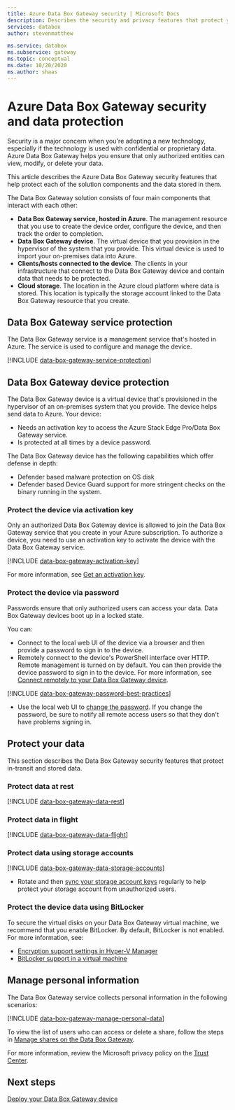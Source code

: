 ```yaml
---
title: Azure Data Box Gateway security | Microsoft Docs
description: Describes the security and privacy features that protect your Azure Data Box Gateway virtual device, service, and data, on-premises and in the cloud.
services: databox
author: stevenmatthew

ms.service: databox
ms.subservice: gateway
ms.topic: conceptual
ms.date: 10/20/2020
ms.author: shaas
---
```


# Azure Data Box Gateway security and data protection

Security is a major concern when you're adopting a new technology, especially if the technology is used with confidential or proprietary data. Azure Data Box Gateway helps you ensure that only authorized entities can view, modify, or delete your data.

This article describes the Azure Data Box Gateway security features that help protect each of the solution components and the data stored in them.

The Data Box Gateway solution consists of four main components that interact with each other:

- **Data Box Gateway service, hosted in Azure**. The management resource that you use to create the device order, configure the device, and then track the order to completion.
- **Data Box Gateway device**. The virtual device that you provision in the hypervisor of the system that you provide. This virtual device is used to import your on-premises data into Azure.
- **Clients/hosts connected to the device**. The clients in your infrastructure that connect to the Data Box Gateway device and contain data that needs to be protected.
- **Cloud storage**. The location in the Azure cloud platform where data is stored. This location is typically the storage account linked to the Data Box Gateway resource that you create.

## Data Box Gateway service protection

The Data Box Gateway service is a management service that's hosted in Azure. The service is used to configure and manage the device.

[!INCLUDE [data-box-gateway-service-protection](../../includes/data-box-gateway-service-protection.md)]

## Data Box Gateway device protection

The Data Box Gateway device is a virtual device that's provisioned in the hypervisor of an on-premises system that you provide. The device helps send data to Azure. Your device:

- Needs an activation key to access the Azure Stack Edge Pro/Data Box Gateway service.
- Is protected at all times by a device password.

The Data Box Gateway device has the following capabilities which offer defense in depth:

- Defender based malware protection on OS disk
- Defender based Device Guard support for more stringent checks on the binary running in the system.
<!---  secure boot enabled.
- Runs Windows Defender Device Guard. Device Guard allows you to run only trusted applications that you define in your code integrity policies.-->

### Protect the device via activation key

Only an authorized Data Box Gateway device is allowed to join the Data Box Gateway service that you create in your Azure subscription. To authorize a device, you need to use an activation key to activate the device with the Data Box Gateway service.

[!INCLUDE [data-box-gateway-activation-key](../../includes/data-box-gateway-activation-key.md)]

For more information, see [Get an activation key](data-box-gateway-deploy-prep.md#get-the-activation-key).

### Protect the device via password

Passwords ensure that only authorized users can access your data. Data Box Gateway devices boot up in a locked state.

You can:

- Connect to the local web UI of the device via a browser and then provide a password to sign in to the device.
- Remotely connect to the device's PowerShell interface over HTTP. Remote management is turned on by default. You can then provide the device password to sign in to the device. For more information, see [Connect remotely to your Data Box Gateway device](data-box-gateway-connect-powershell-interface.md#connect-to-the-powershell-interface).

[!INCLUDE [data-box-gateway-password-best-practices](../../includes/data-box-gateway-password-best-practices.md)]
- Use the local web UI to [change the password](data-box-gateway-manage-access-power-connectivity-mode.md#manage-device-access). If you change the password, be sure to notify all remote access users so that they don't have problems signing in.

## Protect your data

This section describes the Data Box Gateway security features that protect in-transit and stored data.

### Protect data at rest

[!INCLUDE [data-box-gateway-data-rest](../../includes/data-box-gateway-data-rest.md)]

### Protect data in flight

[!INCLUDE [data-box-gateway-data-flight](../../includes/data-box-gateway-data-flight.md)]

### Protect data using storage accounts

[!INCLUDE [data-box-gateway-data-storage-accounts](../../includes/data-box-gateway-protect-data-storage-accounts.md)]

- Rotate and then [sync your storage account keys](data-box-gateway-manage-shares.md#sync-storage-keys) regularly to help protect your storage account from unauthorized users.

### Protect the device data using BitLocker

To secure the virtual disks on your Data Box Gateway virtual machine, we recommend that you enable BitLocker. By default, BitLocker is not enabled. For more information, see:

- [Encryption support settings in Hyper-V Manager](/windows-server/virtualization/hyper-v/learn-more/generation-2-virtual-machine-security-settings-for-hyper-v#encryption-support-settings-in-hyper-v-manager)
- [BitLocker support in a virtual machine](https://kb.vmware.com/s/article/2036142)

## Manage personal information

The Data Box Gateway service collects personal information in the following scenarios:

[!INCLUDE [data-box-gateway-manage-personal-data](../../includes/data-box-gateway-manage-personal-data.md)]

To view the list of users who can access or delete a share, follow the steps in [Manage shares on the Data Box Gateway](data-box-gateway-manage-shares.md).

For more information, review the Microsoft privacy policy on the [Trust Center](https://www.microsoft.com/trust-center).

## Next steps

[Deploy your Data Box Gateway device](data-box-gateway-deploy-prep.md)
